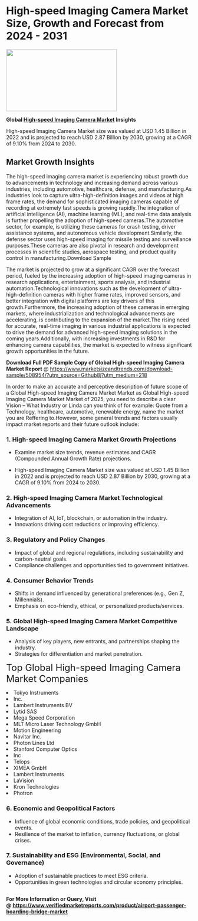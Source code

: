 <H1>High-speed Imaging Camera Market Size, Growth and Forecast from 2024 - 2031</H1><img class="aligncenter size-medium wp-image-584254" src="https://thirdeyenews.in/wp-content/uploads/2024/09/Global-Market-Research-300x168.jpeg" alt="" width="300" height="168" /><p><strong>Global&nbsp;<a href="https://www.marketsizeandtrends.com/download-sample/508954/?utm_source=Github8j?utm_medium=218">High-speed Imaging Camera Market</a> Insights</strong></p><p>High-speed Imaging Camera Market size was valued at USD 1.45 Billion in 2022 and is projected to reach USD 2.87 Billion by 2030, growing at a CAGR of 9.10% from 2024 to 2030.</p><p><h2>Market Growth Insights</h2> <p>The high-speed imaging camera market is experiencing robust growth due to advancements in technology and increasing demand across various industries, including automotive, healthcare, defense, and manufacturing.As industries look to capture ultra-high-definition images and videos at high frame rates, the demand for sophisticated imaging cameras capable of recording at extremely fast speeds is growing rapidly.The integration of artificial intelligence (AI), machine learning (ML), and real-time data analysis is further propelling the adoption of high-speed cameras.The automotive sector, for example, is utilizing these cameras for crash testing, driver assistance systems, and autonomous vehicle development.Similarly, the defense sector uses high-speed imaging for missile testing and surveillance purposes.These cameras are also pivotal in research and development processes in scientific studies, aerospace testing, and product quality control in manufacturing.Download Sample </p> <p>The market is projected to grow at a significant CAGR over the forecast period, fueled by the increasing adoption of high-speed imaging cameras in research applications, entertainment, sports analysis, and industrial automation.Technological innovations such as the development of ultra-high-definition cameras with higher frame rates, improved sensors, and better integration with digital platforms are key drivers of this growth.Furthermore, the increasing adoption of these cameras in emerging markets, where industrialization and technological advancements are accelerating, is contributing to the expansion of the market.The rising need for accurate, real-time imaging in various industrial applications is expected to drive the demand for advanced high-speed imaging solutions in the coming years.Additionally, with increasing investments in R&D for enhancing camera capabilities, the market is expected to witness significant growth opportunities in the future.</p><p><span class=""><strong>Download Full PDF Sample Copy of Global High-speed Imaging Camera Market Report</strong> @ <a href="https://www.marketsizeandtrends.com/download-sample/508954/?utm_source=Github8j?utm_medium=218" target="_blank">https://www.marketsizeandtrends.com/download-sample/508954/?utm_source=Github8j?utm_medium=218</a></span></p><p>In order to make an accurate and perceptive description of future scope of a Global&nbsp;High-speed Imaging Camera Market Market as Global&nbsp;High-speed Imaging Camera Market Market of 2025, you need to describe a clear Vision &ndash; What Industry or Linda can you think of for example: Quote from a Technology, healthcare, automotive, renewable energy, name the market you are Reffering to.However, some general trends and factors usually impact market reports and their future outlook include:</p><h3>1.&nbsp;<strong>High-speed Imaging Camera Market Growth Projections</strong></h3><ul><li>Examine market size trends, revenue estimates and CAGR (Compounded Annual Growth Rate) projections.</li><li><p>High-speed Imaging Camera Market size was valued at USD 1.45 Billion in 2022 and is projected to reach USD 2.87 Billion by 2030, growing at a CAGR of 9.10% from 2024 to 2030.</p></li></ul><h3>2.&nbsp;<strong>High-speed Imaging Camera Market Technological Advancements</strong></h3><ul><li>Integration of AI, IoT, blockchain, or automation in the industry.</li><li>Innovations driving cost reductions or improving efficiency.</li></ul><h3>3.&nbsp;<strong>Regulatory and Policy Changes</strong></h3><ul><li>Impact of global and regional regulations, including sustainability and carbon-neutral goals.</li><li>Compliance challenges and opportunities tied to government initiatives.</li></ul><h3>4.&nbsp;<strong>Consumer Behavior Trends</strong></h3><ul><li>Shifts in demand influenced by generational preferences (e.g., Gen Z, Millennials).</li><li>Emphasis on eco-friendly, ethical, or personalized products/services.</li></ul><h3>5.&nbsp;<strong>Global High-speed Imaging Camera Market Competitive Landscape</strong></h3><ul><li>Analysis of key players, new entrants, and partnerships shaping the industry.</li><li>Strategies for differentiation and market penetration.</li></ul><p data-pm-slice="1 1 []"><span style="color: inherit; font-family: inherit; font-size: 25px;">Top Global High-speed Imaging Camera Market Companies</span></p><div class="" data-test-id=""><p><li>Tokyo Instruments</li><li> Inc.</li><li> Lambert Instruments BV</li><li> Lytid SAS</li><li> Mega Speed Corporation</li><li> MLT Micro Laser Technology GmbH</li><li> Motion Engineering</li><li> Navitar Inc.</li><li> Photon Lines Ltd</li><li> Stanford Computer Optics</li><li> Inc</li><li> Telops</li><li> XIMEA GmbH</li><li> Lambert Instruments</li><li> LaVision</li><li> Kron Technologies</li><li> Photron</li></p></div><h3>6.&nbsp;<strong>Economic and Geopolitical Factors</strong></h3><ul><li>Influence of global economic conditions, trade policies, and geopolitical events.</li><li>Resilience of the market to inflation, currency fluctuations, or global crises.</li></ul><h3>7.&nbsp;<strong>Sustainability and ESG (Environmental, Social, and Governance)</strong></h3><ul><li>Adoption of sustainable practices to meet ESG criteria.</li><li>Opportunities in green technologies and circular economy principles.</li></ul><h2><strong style="font-size: 14px;">For More Information or Query, Visit @&nbsp;</strong><a style="background-color: #ffffff; font-size: 14px;" href="https://www.marketsizeandtrends.com/report/high-speed-imaging-camera-market/" target="_blank">https://www.verifiedmarketreports.com/product/airport-passenger-boarding-bridge-market</a></h2>